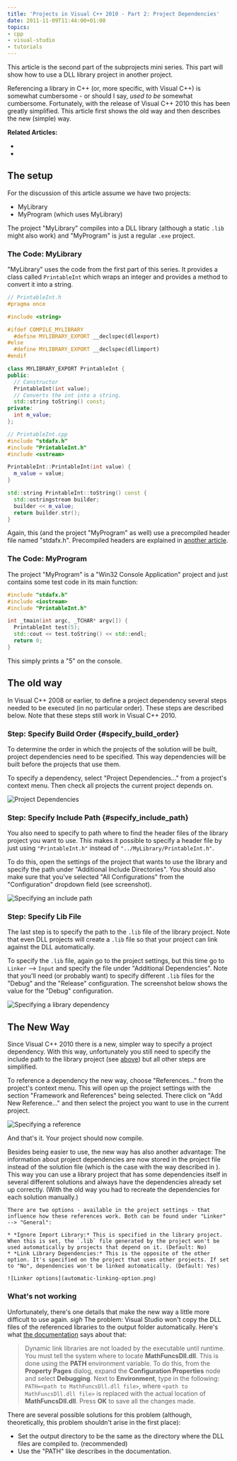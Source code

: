 ```yaml
---
title: 'Projects in Visual C++ 2010 - Part 2: Project Dependencies'
date: 2011-11-09T11:44:00+01:00
topics:
- cpp
- visual-studio
- tutorials
---
```


This article is the second part of the subprojects mini series. This part will show how to use a DLL library project in another project.

Referencing a library in C++ (or, more specific, with Visual C++) is somewhat cumbersome - or should I say, *used to be* somewhat cumbersome. Fortunately, with the release of Visual C++ 2010 this has been greatly simplified. This article first shows the old way and then describes the new (simple) way.

**Related Articles:**

* [](part-1--create-project.md)
* [](part-3--precompiled-headers.md)

<!--more-->

## The setup

For the discussion of this article assume we have two projects:

* MyLibrary
* MyProgram (which uses MyLibrary)

The project "MyLibrary" compiles into a DLL library (although a static `.lib` might also work) and "MyProgram" is just a regular `.exe` project.

### The Code: MyLibrary

"MyLibrary" uses the code from the first part of this series. It provides a class called `PrintableInt` which wraps an integer and provides a method to convert it into a string.

```c++
// PrintableInt.h
#pragma once

#include <string>

#ifdef COMPILE_MYLIBRARY
  #define MYLIBRARY_EXPORT __declspec(dllexport)
#else
  #define MYLIBRARY_EXPORT __declspec(dllimport)
#endif

class MYLIBRARY_EXPORT PrintableInt {
public:
  // Constructor
  PrintableInt(int value);
  // Converts the int into a string.
  std::string toString() const;
private:
  int m_value;
};
```

```c++
// PrintableInt.cpp
#include "stdafx.h"
#include "PrintableInt.h"
#include <sstream>

PrintableInt::PrintableInt(int value) {
  m_value = value;
}

std::string PrintableInt::toString() const {
  std::ostringstream builder;
  builder << m_value;
  return builder.str();
}
```

Again, this (and the project "MyProgram" as well) use a precompiled header file named "stdafx.h". Precompiled headers are explained in [another article](part-3--precompiled-headers.md).

### The Code: MyProgram

The project "MyProgram" is a "Win32 Console Application" project and just contains some test code in its main function:

```c++
#include "stdafx.h"
#include <iostream>
#include "PrintableInt.h"

int _tmain(int argc, _TCHAR* argv[]) {
  PrintableInt test(5);
  std::cout << test.toString() << std::endl;
  return 0;
}
```

This simply prints a "5" on the console.

## The old way

In Visual C++ 2008 or earlier, to define a project dependency several steps needed to be executed (in no particular order). These steps are described below. Note that these steps still work in Visual C++ 2010.

### Step: Specify Build Order {#specify_build_order}

To determine the order in which the projects of the solution will be built, project dependencies need to be specified. This way dependencies will be built before the projects that use them.

To specify a dependency, select "Project Dependencies..." from a project's context menu. Then check all projects the current project depends on.

![Project Dependencies](project-dependencies.png)

### Step: Specify Include Path {#specify_include_path}

You also need to specify to path where to find the header files of the library project you want to use. This makes it possible to specify a header file by just using `"PrintableInt.h"` instead of `"../MyLibrary/PrintableInt.h"`.

To do this, open the settings of the project that wants to use the library and specify the path under "Additional Include Directories". You should also make sure that you've selected "All Configurations" from the "Configuration" dropdown field (see screenshot).

![Specifying an include path](specifying-include-path.png)

### Step: Specify Lib File

The last step is to specify the path to the `.lib` file of the library project. Note that even DLL projects will create a `.lib` file so that your project can link against the DLL automatically.

To specify the `.lib` file, again go to the project settings, but this time go to `Linker` --> `Input` and specify the file under "Additional Dependencies". Note that you'll need (or probably want) to specify different `.lib` files for the "Debug" and the "Release" configuration. The screenshot below shows the value for the "Debug" configuration.

![Specifying a library dependency](specify-lib-file.png)

## The New Way

Since Visual C++ 2010 there is a new, simpler way to specify a project dependency. With this way, unfortunately you still need to specify the include path to the library project (see [above](#specify_include_path)) but all other steps are simplified.

To reference a dependency the new way, choose "References..." from the project's context menu. This will open up the project settings with the section "Framework and References" being selected. There click on "Add New Reference..." and then select the project you want to use in the current project.

![Specifying a reference](add-new-reference.png)

And that's it. Your project should now compile.

Besides being easier to use, the new way has also another advantage: The information about project dependencies are now stored in the project file instead of the solution file (which is the case with the way described in [](#specify_build_order)). This way you can use a library project that has some dependencies itself in several different solutions and always have the dependencies already set up correctly. (With the old way you had to recreate the dependencies for each solution manually.)

```note
There are two options - available in the project settings - that influence how these references work. Both can be found under "Linker" --> "General":

* *Ignore Import Library:* This is specified in the library project. When this is set, the `.lib` file generated by the project won't be used automatically by projects that depend on it. (Default: No)
* *Link Library Dependencies:* This is the opposite of the other option. It's specified on the project that uses other projects. If set to "No", dependencies won't be linked automatically. (Default: Yes)

![Linker options](automatic-linking-option.png)
```

### What's not working

Unfortunately, there's one details that make the new way a little more difficult to use again. *sigh* The problem: Visual Studio won't copy the DLL files of the referenced libraries to the output folder automatically. Here's what [the documentation](http://msdn.microsoft.com/en-us/library/ms235636%28v=vs.80%29.aspx) says about that:

> Dynamic link libraries are not loaded by the executable until runtime. You must tell the system where to locate **MathFuncsDll.dll**. This is done using the **PATH** environment variable. To do this, from the **Property Pages** dialog, expand the **Configuration Properties** node and select **Debugging**. Next to **Environment**, type in the following: `PATH=<path to MathFuncsDll.dll file>`, where `<path to MathFuncsDll.dll file>` is replaced with the actual location of **MathFuncsDll.dll**. Press **OK** to save all the changes made.

There are several possible solutions for this problem (although, theoretically, this problem shouldn't arise in the first place):

* Set the output directory to be the same as the directory where the DLL files are compiled to. (recommended)
* Use the "PATH" like describes in the documentation.
